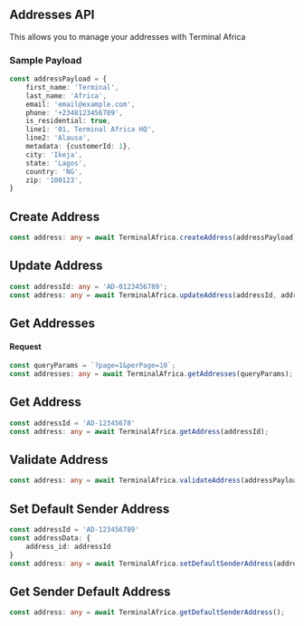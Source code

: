 ## Addresses API
This allows you to manage your addresses with Terminal Africa

### Sample Payload
```typescript
const addressPayload = {
    first_name: 'Terminal',
    last_name: 'Africa',
    email: 'email@example.com',
    phone: '+2348123456789',
    is_residential: true,
    line1: '01, Terminal Africa HQ',
    line2: 'Alausa',
    metadata: {customerId: 1},
    city: 'Ikeja',
    state: 'Lagos',
    country: 'NG',
    zip: '100123',
}
```

## Create Address
```typescript
const address: any = await TerminalAfrica.createAddress(addressPayload);
```

## Update Address
```typescript
const addressId: any = 'AD-0123456789';
const address: any = await TerminalAfrica.updateAddress(addressId, addressPayload);
```

## Get Addresses
#### Request
```typescript
const queryParams = `?page=1&perPage=10`;
const addresses: any = await TerminalAfrica.getAddresses(queryParams);
```
<!-- #### Response
```typescript
{
    "status": true,
    "message": "My Addresses",
    "data": {
        "addresses": [
            {
                "user": "USER-12345678",
                "city": "Ikeja",
                "coordinates": {
                    "lat": "6.123456",
                    "lng": "3.0922443"
                },
                "country": "NG",
                "email": "email@example.com",
                "first_name": "Terminal",
                "is_residential": true,
                "last_name": "Africa",
                "line1": "045 Terminal HQ",
                "line2": "",
                "phone": "+2348123456789",
                "state": "Lagos",
                "zip": "100123",
                "address_id": "AD-0000000000",
                "created_at": "2022-04-26T10:08:31.393Z",
                "updated_at": "2022-04-26T10:08:31.393Z"
            }
        ],
        "pagination": {
            "page": 1,
            "limit": 25,
            "prevPage": null,
            "nextPage": null,
            "totalDocs": 3,
            "totalPages": 1,
            "pagingCounter": 1,
            "hasPrevPage": false,
            "hasNextPage": false
        }
    }
}
``` -->

## Get Address
```typescript
const addressId = 'AD-12345678'
const address: any = await TerminalAfrica.getAddress(addressId);
```

## Validate Address
```typescript
const address: any = await TerminalAfrica.validateAddress(addressPayload);
```

## Set Default Sender Address
```typescript
const addressId = 'AD-123456789'
const addressData: {
    address_id: addressId
}
const address: any = await TerminalAfrica.setDefaultSenderAddress(addressData);
```

## Get Sender Default Address
```typescript
const address: any = await TerminalAfrica.getDefaultSenderAddress();
```